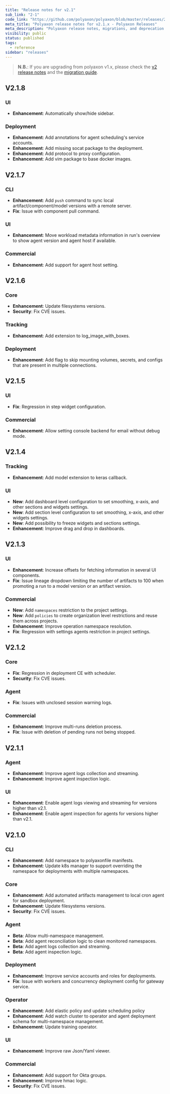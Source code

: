 ```yaml
---
title: "Release notes for v2.1"
sub_link: "2-1"
code_link: "https://github.com/polyaxon/polyaxon/blob/master/releases/2-1.md"
meta_title: "Polyaxon release notes for v2.1.x - Polyaxon Releases"
meta_description: "Polyaxon release notes, migrations, and deprecation notes for v2.1.x."
visibility: public
status: published
tags:
  - reference
sidebar: "releases"
---
```


> **N.B.**: If you are upgrading from polyaxon v1.x, please check the [v2 release notes](/docs/releases/2-0/) and the [migration guide](/docs/resources/migration/#migration-from-v1x-to-v2y).


## V2.1.8

### UI

 * **Enhancement**: Automatically show/hide sidebar.

### Deployment

 * **Enhancement**: Add annotations for agent scheduling's service accounts.
 * **Enhancement**: Add missing socat package to the deployment.
 * **Enhancement**: Add protocol to proxy configuration.
 * **Enhancement**: Add vim package to base docker images.

## V2.1.7

### CLI

 * **Enhancement**: Add `push` command to sync local artifact/component/model versions with a remote server.
 * **Fix**: Issue with component pull command.

### UI

 * **Enhancement**: Move workload metadata information in run's overview to show agent version and agent host if available.

### Commercial

* **Enhancement**: Add support for agent host setting.

## V2.1.6

### Core

 * **Enhancement**: Update filesystems versions.
 * **Security**: Fix CVE issues.

### Tracking

 * **Enhancement**: Add extension to log_image_with_boxes.

### Deployment

 * **Enhancement**: Add flag to skip mounting volumes, secrets, and configs that are present in multiple connections.

## V2.1.5

### UI

 * **Fix**: Regression in step widget configuration.

### Commercial

  * **Enhancement**: Allow setting console backend for email without debug mode.

## V2.1.4

### Tracking

 * **Enhancement**: Add model extension to keras callback.

### UI

 * **New**: Add dashboard level configuration to set smoothing, x-axis, and other sections and widgets settings.
 * **New**: Add section level configuration to set smoothing, x-axis, and other widgets settings.
 * **New**: Add possibility to freeze widgets and sections settings.
 * **Enhancement**: Improve drag and drop in dashboards.

## V2.1.3

### UI

 * **Enhancement**: Increase offsets for fetching information in several UI components.
 * **Fix**: Issue lineage dropdown limiting the number of artifacts to 100 when promoting a run to a model version or an artifact version.

### Commercial

  * **New**: Add `namespaces` restriction to the project settings.
  * **New**: Add `policies` to create organization level restrictions and reuse them across projects.
  * **Enhancement**: Improve operation namespace resolution.
  * **Fix**: Regression with settings agents restriction in project settings.

## V2.1.2

### Core

 * **Fix**: Regression in deployment CE with scheduler.
 * **Security**: Fix CVE issues.

### Agent

 * **Fix**: Issues with unclosed session warning logs.

### Commercial

  * **Enhancement**: Improve multi-runs deletion process.
  * **Fix**: Issue with deletion of pending runs not being stopped.

## V2.1.1

### Agent

 * **Enhancement**: Improve agent logs collection and streaming.
 * **Enhancement**: Improve agent inspection logic.

### UI

 * **Enhancement**: Enable agent logs viewing and streaming for versions higher than v2.1.
 * **Enhancement**: Enable agent inspection for agents for versions higher than v2.1.



## V2.1.0

### CLI

 * **Enhancement**: Add namespace to polyaxonfile manifests.
 * **Enhancement**: Update k8s manager to support overriding the namespace for deployments with multiple namespaces.

### Core

 * **Enhancement**: Add automated artifacts management to local cron agent for sandbox deployment.
 * **Enhancement**: Update filesystems versions.
 * **Security**: Fix CVE issues.

### Agent

 * **Beta**: Allow multi-namespace management.
 * **Beta**: Add agent reconciliation logic to clean monitored namespaces.
 * **Beta**: Add agent logs collection and streaming.
 * **Beta**: Add agent inspection logic.

### Deployment

 * **Enhancement**: Improve service accounts and roles for deployments.
 * **Fix**: Issue with workers and concurrency deployment config for gateway service.

### Operator

 * **Enhancement**: Add elastic policy and update scheduling policy
 * **Enhancement**: Add watch cluster to operator and agent deployment schema for multi-namespace management.
 * **Enhancement**: Update training operator.

### UI

 * **Enhancement**: Improve raw Json/Yaml viewer.

### Commercial

  * **Enhancement**: Add support for Okta groups.
  * **Enhancement**: Improve hmac logic.
  * **Security**: Fix CVE issues.
